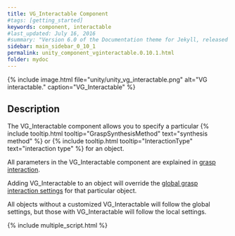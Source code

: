 ```yaml
---
title: VG_Interactable Component
#tags: [getting_started]
keywords: component, interactable
#last_updated: July 16, 2016
#summary: "Version 6.0 of the Documentation theme for Jekyll, released July 4, 2016, implements relative links so you can view the files offline or on any server without configuring urls and baseurls. Additionally, you can store pages in subdirectories. Templates for alerts and images are available."
sidebar: main_sidebar_0_10_1
permalink: unity_component_vginteractable.0.10.1.html
folder: mydoc
---
```


{% include image.html file="unity/unity_vg_interactable.png" alt="VG interactable." caption="VG_Interactable" %}

## Description

The VG_Interactable component allows you to specify a particular {% include tooltip.html tooltip="GraspSynthesisMethod" text="synthesis method" %} or {% include tooltip.html tooltip="InteractionType" text="interaction type" %} for an object.

All parameters in the VG_Interactable component are explained in [grasp interaction](grasp_interaction.0.10.1.html#grasp-interaction).

Adding VG_Interactable to an object will override the [global grasp interaction settings](unity_component_myvirtualgrasp.0.10.1.html#grasp-interaction-settings) for that particular object. 

All objects without a customized VG_Interactable will follow the global settings, but those with VG_Interactable will follow the local settings.

{% include multiple_script.html %}



